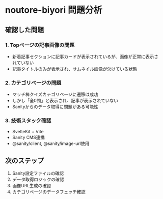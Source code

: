 # noutore-biyori 問題分析

## 確認した問題

### 1. Topページの記事画像の問題
- 新着記事セクションに記事カードが表示されているが、画像が正常に表示されていない
- 記事タイトルのみが表示され、サムネイル画像が欠けている状態

### 2. カテゴリページの問題
- マッチ棒クイズカテゴリページに遷移は成功
- しかし「全0問」と表示され、記事が表示されていない
- Sanityからのデータ取得に問題がある可能性

### 3. 技術スタック確認
- SvelteKit + Vite
- Sanity CMS連携
- @sanity/client, @sanity/image-url使用

## 次のステップ
1. Sanity設定ファイルの確認
2. データ取得ロジックの確認
3. 画像URL生成の確認
4. カテゴリページのデータフェッチ確認

